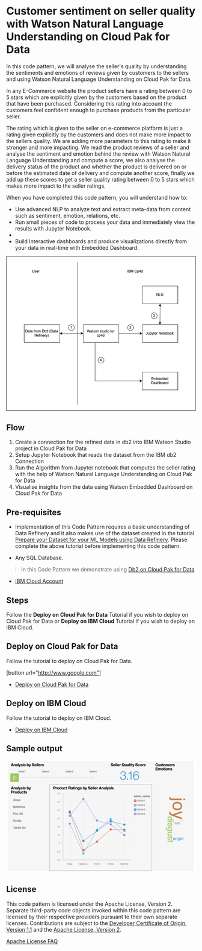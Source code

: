 # Customer sentiment on seller quality with Watson Natural Language Understanding on Cloud Pak for Data

In this code pattern, we will analyse the seller's quality by understanding the sentiments and emotions of reviews given by customers to the sellers and using Watson Natural Language Understanding on Cloud Pak for Data. 

In any E-Commerce website the product sellers have a rating between 0 to 5 stars which are explicitly given by the customers based on the product that have been purchased. Considering this rating into account the customers feel confident enough to purchase products from the particular seller. 

The rating which is given to the seller on e-commerce platform is just a rating given explicitly by the customers and does not make more impact to the sellers quality. We are adding more parameters to this rating to make it stronger and more impacting. We read the product reviews of a seller and analyse the sentiment and emotion behind the review with Watson Natural Language Understanding and compute a score, we also analyse the delivery status of the product and whether the product is delivered on or before the estimated date of delivery and compute another score, finally we add up these scores to get a seller quality rating between 0 to 5 stars which makes more impact to the seller ratings.

When you have completed this code pattern, you will understand how to:

* Use advanced NLP to analyze text and extract meta-data from content such as sentiment, emotion, relations, etc.
* Run small pieces of code to process your data and immediately view the results with Jupyter Notebook.
* 
* Build Interactive dashboards and produce visualizations directly from your data in real-time with Embedded Dashboard.

<!--add an image in this path-->
![architecture](doc/source/images/architecture.png)

<!--Optionally, add flow steps based on the architecture diagram-->
## Flow

1. Create a connection for the refined data in db2 into IBM Watson Studio project in Cloud Pak for Data
2. Setup Jupyter Notebook that reads the dataset from the IBM db2 Connection
3. Run the Algorithm from Jupyter notebook that computes the seller rating with the help of Watson Natural Language Understanding on Cloud Pak for Data
4. Visualise insights from the data using Watson Embedded Dashboard on Cloud Pak for Data

<!--Optionally, update this section when the video is created-->
## Pre-requisites
- Implementation of this Code Pattern requires a basic understanding of Data Refinery and it also makes use of the dataset created in the tutorial [Prepare your Dataset for your ML Models using Data Refinery](https://github.com/IBM/prepare-your-dataset-using-data-refinery-from-db2-cp4d). Please complete the above tutorial before implementing this code pattern.

- Any SQL Database. 
>In this Code Pattern we demonstrate using [Db2 on Cloud Pak for Data](https://www.ibm.com/support/producthub/icpdata/docs/content/SSQNUZ_current/cpd/svc/db2z/create_database_db2z.html)

- [IBM Cloud Account](https://cloud.ibm.com/)

## Steps

Follow the **Deploy on Cloud Pak for Data** Tutorial if you wish to deploy on Cloud Pak for Data or **Deploy on IBM Cloud** Tutorial if you wish to deploy on IBM Cloud.

## Deploy on Cloud Pak for Data

Follow the tutorial to deploy on Cloud Pak for Data.


[button url="http://www.google.com"]

- [Deploy on Cloud Pak for Data](https://github.com/IBM/customer-sentiment-on-seller-quality-nlu-cp4d/blob/master/deploy-on-cloud-pak.md)

## Deploy on IBM Cloud

Follow the tutorial to deploy on IBM Cloud.

- [Deploy on IBM Cloud](https://github.com/IBM/customer-sentiment-on-seller-quality-nlu-cp4d/blob/master/deploy-on-cloud.md)

<!--Add a section that explains to the reader what typical output looks like, include screenshots -->

## Sample output

![sample_output](doc/source/images/sample_output.png)

<!-- keep this -->
## License

This code pattern is licensed under the Apache License, Version 2. Separate third-party code objects invoked within this code pattern are licensed by their respective providers pursuant to their own separate licenses. Contributions are subject to the [Developer Certificate of Origin, Version 1.1](https://developercertificate.org/) and the [Apache License, Version 2](https://www.apache.org/licenses/LICENSE-2.0.txt).

[Apache License FAQ](https://www.apache.org/foundation/license-faq.html#WhatDoesItMEAN)
